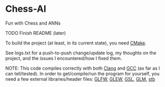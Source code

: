 # Chess-AI
Fun with Chess and ANNs


TODO Finish README (later)


To build the project (at least, in its current state), you need [CMake](https://cmake.org/).

See logs.txt for a push-to-push change/update log, my thoughts on the project, and the issues I encountered/how I fixed them.


NOTE:
This code compiles correctly with both [Clang](https://clang.llvm.org/) and [GCC](https://gcc.gnu.org/) (as far as I can tell/tested). In order to get/compile/run the program for yourself, you need a few external libraries/header files: [GLFW](https://www.glfw.org/), [GLEW](http://glew.sourceforge.net/), [GSL](https://www.gnu.org/software/gsl/), [GLM](https://glm.g-truc.net/0.9.9/index.html), [stb](https://github.com/nothings/stb)